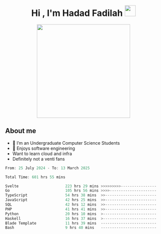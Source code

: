 <h1 align="center">Hi , I'm Hadad Fadilah <img src="https://media.giphy.com/media/hvRJCLFzcasrR4ia7z/giphy.gif" width="35"></h1>

<p align="center">
<img src="https://media.tenor.com/78dNivDemDAAAAAi/speech-bubble-venti.gif" width="300"/>    
</p>


##  About me
- 🔭 I’m an Undergraduate Computer Science Students
- 🌱 Enjoys software engineering
- Want to learn cloud and infra 
- Definitely not a venti fans

<!--START_SECTION:waka-->

```go
From: 25 July 2024 - To: 13 March 2025

Total Time: 601 hrs 55 mins

Svelte                     223 hrs 29 mins >>>>>>>>>----------------   36.88 %
Go                         105 hrs 56 mins >>>>---------------------   17.48 %
TypeScript                 54 hrs 38 mins  >>-----------------------   09.02 %
JavaScript                 42 hrs 25 mins  >>-----------------------   07.00 %
SQL                        42 hrs 12 mins  >>-----------------------   06.96 %
PHP                        41 hrs 41 mins  >>-----------------------   06.88 %
Python                     20 hrs 10 mins  >------------------------   03.33 %
Haskell                    16 hrs 37 mins  >------------------------   02.74 %
Blade Template             11 hrs 39 mins  -------------------------   01.92 %
Bash                       9 hrs 40 mins   -------------------------   01.60 %
```

<!--END_SECTION:waka-->




<!--
**Fadil-Tao/Fadil-Tao** is a ✨ _special_ ✨ repository because its `README.md` (this file) appears on your GitHub profile.


